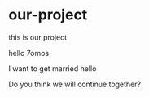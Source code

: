 # our-project
this is our project

hello 7omos

I want to get married
hello

Do you think we will continue together?
